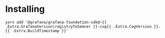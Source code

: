 # Installing

```shell
yarn add '@grafana/grafana-foundation-sdk@~{{ .Extra.GrafanaVersion|registryToSemver }}-cog{{ .Extra.CogVersion }}.{{ .Extra.BuildTimestamp }}'
```

